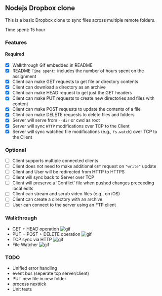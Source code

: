 ## Nodejs Dropbox clone

This is a basic Dropbox clone to sync files across multiple remote folders.

Time spent: 15 hour

### Features

#### Required

- [x] Walkthrough Gif embedded in README
- [x] README `Time spent:` includes the number of hours spent on the assignment
- [x] Client can make GET requests to get file or directory contents
- [x] Client can download a directory as an archive
- [x] Client can make HEAD request to get just the GET headers 
- [x] Client can make PUT requests to create new directories and files with content
- [x] Client can make POST requests to update the contents of a file
- [x] Client can make DELETE requests to delete files and folders
- [x] Server will serve from `--dir` or cwd as root
- [x] Server will sync `HTTP` modifications over TCP to the Client
- [x] Server will sync watched file modifications (e.g., `fs.watch`) over TCP to the Client

### Optional

- [ ] Client supports multiple connected clients
- [ ] Client does not need to make additional `GET` request on `"write"` update
- [ ] Client and User will be redirected from HTTP to HTTPS
- [ ] Client will sync back to Server over TCP
- [ ] Client will preserve a 'Conflict' file when pushed changes preceeding local edits
- [ ] Client can stream and scrub video files (e.g., on iOS)
- [ ] Client can create a directory with an archive
- [ ] User can connect to the server using an FTP client

### Walkthrough

- GET + HEAD operation
  ![gif](https://github.com/yidea/nodejs-dropbox-clone/blob/master/public/gif/get_head.gif)
- PUT + POST + DELETE operation
  ![gif](https://github.com/yidea/nodejs-dropbox-clone/blob/master/public/gif/put_post_delete.gif)
- TCP sync via HTTP
  ![gif](https://github.com/yidea/nodejs-dropbox-clone/blob/master/public/gif/tcp_sync_http.gif)
- File Watcher
  ![gif](https://github.com/yidea/nodejs-dropbox-clone/blob/master/public/gif/file_watcher.gif)

### TODO 
- Unified error handling
- event bus (seperate tcp server/client)
- PUT new file in new folder
- process nexttick 
- Unit tests

